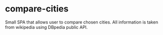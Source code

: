 compare-cities
==============

Small SPA that allows user to compare chosen cities. All information is taken from wikipedia using DBpedia public API.

